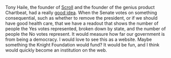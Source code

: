 Tony Haile, the founder of <a href="https://scroll.com/">Scroll</a> and the founder of the genius product Chartbeat, had a really <a href="https://twitter.com/arctictony/status/1225253452168781825">good idea</a>. When the Senate votes on something consequential, such as whether to remove the president, or if we should have good health care, that we have a readout that shows the number of people the Yes votes represented, broken down by state, and the number of people the No votes represent. It would measure how far our government is from being a democracy. I would love to see this as a website. Maybe something the Knight Foundation would fund? It would be fun, and I think would quickly become an institution on the web. 

